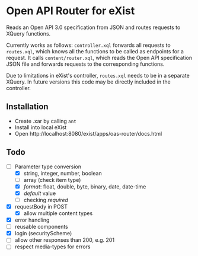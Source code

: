 # Open API Router for eXist

Reads an Open API 3.0 specification from JSON and routes requests to XQuery functions.

Currently works as follows: `controller.xql` forwards all requests to `routes.xql`, which knows all the functions to be called as endpoints for a request. It calls `content/router.xql`, which reads the Open API specification JSON file and forwards requests to the corresponding functions.

Due to limitations in eXist's controller, `routes.xql` needs to be in a separate XQuery. In future versions this code may be directly included in the controller.

## Installation

* Create .xar by calling `ant`
* Install into local eXist
* Open http://localhost:8080/exist/apps/oas-router/docs.html

## Todo

- [ ] Parameter type conversion
  - [X] string, integer, number, boolean
  - [ ] array (check item type)
  - [X] *format*: float, double, byte, binary, date, date-time
  - [X] *default* value
  - [ ] checking *required*
- [X] requestBody in POST
  - [X] allow multiple content types
- [X] error handling
- [ ] reusable components
- [X] login (securityScheme)
- [ ] allow other responses than 200, e.g. 201
- [ ] respect media-types for errors